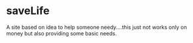 # saveLife
A site based on idea to help someone needy....this just not works only on money but also providing some basic needs.
